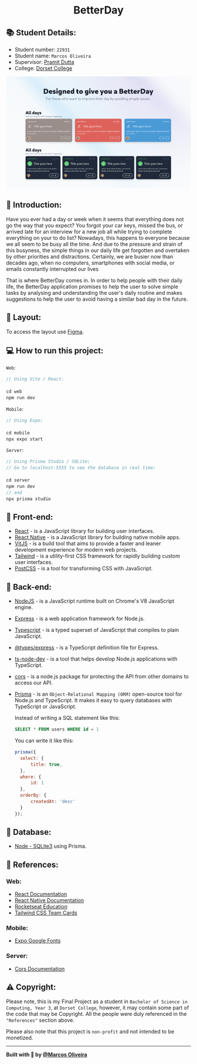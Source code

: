 <p>
  <h1 align="center">BetterDay</h1>
</p>

## 📚 Student Details:

- Student number: `22931`
- Student name: `Marcos Oliveira`
- Supervisor: [Pramit Dutta](https://www.linkedin.com/in/pramitd/)
- College: [Dorset College](https://dorset.ie/)

<p align="center">
  <img alt="BetterDay" src="./web/preview/preview.png" >
</p>

## 📝 Introduction:

Have you ever had a day or week when it seems that everything does not go the way that you expect? You forgot your car keys, missed the bus, or arrived late for an interview for a new job all while trying to complete everything on your to do list? Nowadays, this happens to everyone because we all seem to be busy all the time. And due to the pressure and strain of this busyness, the simple things in our daily life get forgotten and overtaken by other priorities and distractions. Certainly, we are busier now than decades ago, when no computers, smartphones with social media, or emails constantly interrupted our lives

That is where BetterDay comes in. In order to help people with their daily life, the BetterDay application promises to help the user to solve simple tasks by analysing and understanding the user's daily routine and makes suggestions to help the user to avoid having a similar bad day in the future.

## 🔖 Layout:

To access the layout use [Figma](https://www.figma.com/proto/24iRW0iGFwiTycLkji4Jra/A-badDay?node-id=56%3A38&scaling=scale-down&page-id=0%3A1&starting-point-node-id=56%3A38).

## 💻 How to run this project:

`Web`:
```js
// Using Vite / React:

cd web
npm run dev
```

`Mobile`:
```js
// Using Expo:

cd mobile
npx expo start
```

`Server`:
```js
// Using Prisma Studio / SQLite;
// Go to localhost:5555 to see the database in real time:

cd server
npm run dev
// and
npx prisma studio
```

## 🚀 Front-end:

- [React](https://reactjs.org) - is a JavaScript library for building user interfaces.
- [React Native](https://reactnative.dev/) - is a JavaScript library for building native mobile apps.
- [VitJS](https://vitejs.dev) - is a build tool that aims to provide a faster and leaner development experience for modern web projects.
- [Tailwind](https://tailwindcss.com/) - is a utility-first CSS framework for rapidly building custom user interfaces.
- [PostCSS](https://postcss.org/) - is a tool for transforming CSS with JavaScript.

## 🚀 Back-end:

- [NodeJS](https://nodejs.org/en/) - is a JavaScript runtime built on Chrome's V8 JavaScript engine.
- [Express](https://expressjs.com/) - is a web application framework for Node.js.
- [Typescript](https://www.typescriptlang.org/) - is a typed superset of JavaScript that compiles to plain JavaScript.
- [@types/express](https://www.npmjs.com/package/@types/express) - is a TypeScript definition file for Express.
- [ts-node-dev](https://www.npmjs.com/package/ts-node-dev) - is a tool that helps develop Node.js applications with TypeScript.
- [cors](https://www.npmjs.com/package/cors) - is a node.js package for protecting the API from other domains to access our API.
- [Prisma](https://www.prisma.io/) - is an `Object-Relational Mapping (ORM)` open-source tool for Node.js and TypeScript. It makes it easy to query databases with TypeScript or JavaScript. 

  Instead of writing a SQL statement like this:
  ```sql
  SELECT * FROM users WHERE id = 1
  ```

  You can write it like this:
  ```js
  prisma({
    select: {
        title: true,
    },
    where: {
        id: 1
    },
    orderBy: {
        createdAt: 'desc'
    }        
  });
  ```

## 🚀 Database:

  - [Node - SQLite3](https://www.npmjs.com/package/sqlite3) using Prisma.

## 🤝 References:
### Web:
- [React Documentation](https://reactjs.org/)
- [React Native Documentation](https://reactnative.dev/docs/environment-setup)
- [Rocketseat Education](https://github.com/rocketseat-education)
- [Tailwind CSS Team Cards](https://tailwindcomponents.com/component/upgrade-team)

### Mobile:
- [Expo Google Fonts](https://docs.expo.dev/guides/using-custom-fonts/)

### Server:
- [Cors Documentation](https://expressjs.com/en/resources/middleware/cors.html)


## ⚠️ Copyright:
Please note, this is my Final Project as a student in `Bachelor of Science in Computing, Year 3`, at `Dorset College`, however, it may contain some part of the code that may be Copyright. All the people were duly referenced in the `"References"` section above.

Please also note that this project is `non-profit` and not intended to be monetized.

---

<strong>Built with 💙 by [@Marcos Oliveira](https://www.linkedin.com/in/pgmarcosoliveira/)</strong>

